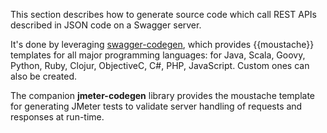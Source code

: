 This section describes how to generate source code which call REST APIs described in JSON code on a Swagger server.

It's done by leveraging <a target="_blank" href="https://github.com/swagger-api/swagger-codegen">
swagger-codegen</a>, which provides {{moustache}} templates for all major programming languages:
for Java, Scala, Goovy, Python, Ruby, Clojur, ObjectiveC, C#, PHP, JavaScript.
Custom ones can also be created.

The companion **jmeter-codegen** library provides the moustache template for generating JMeter tests
to validate server handling of requests and responses at run-time.




